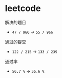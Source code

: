 # leetcode

解决的题目
- `47 / 966` -> `55 / 966`

通过的提交
- `122 / 215` -> `133 / 239`

通过率
- `56.7 %` -> `55.6 %`